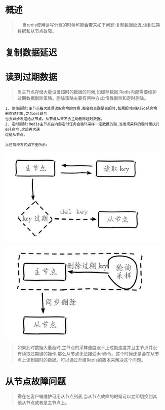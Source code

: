 
# 概述

>&nbsp;&nbsp;&nbsp;&nbsp;当redis使用读写分离的时候可能会带来如下问题:复制数据延迟,读到过期数据和从节点故障。

# 复制数据延迟

# 读到过期数据

>当主节点存储大量设置超时的数据的时候,如缓存数据,Redis内部需要维护过期数据删除策略。删除策略主要有两种方式:惰性删除和定时删除。

```text
1. 惰性删除:主节点每次处理读取命令的时候,都会检查键是否超时,如果超时则执行del命令删除键对象,之后del命令
也会异步发送给从节点。从节点从来不会主动删除超时数据。
2. 定时删除:Redis主节点在内部定时任务会循环采样一定数据的键,当发现采样的键时候执行del命令,之后再次通
过给从节点。

上述两种方式如下图所示:

```


![在这里插入图片描述](https://github.com/wuxiaobo000111/pictures/blob/master/2019-04-09/2.jpg?raw=true)



![在这里插入图片描述](https://github.com/wuxiaobo000111/pictures/blob/master/2019-04-09/3.jpg?raw=true)

>如果此时数据大量超时,主节点的采样速度跟不上过期速度并且主节点并没有读取过期键的操作,那么从节点无法接受del命令。这个时候还是会在从节点上读到超时的数据。可以通过升级Redis的版本来解决这个问题。

# 从节点故障问题

>需在在客户端维护可用从节点列表,当从节点故障的时候可以立即切换到其他从节点或者是主节点上。